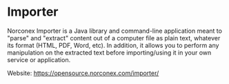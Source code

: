 Importer
==========

Norconex Importer is a Java library and command-line application meant to 
"parse" and "extract" content out of a computer file as plain text, whatever 
its format (HTML, PDF, Word, etc). In addition, it allows you to perform any 
manipulation on the extracted text before importing/using it in your own 
service or application.

Website: https://opensource.norconex.com/importer/